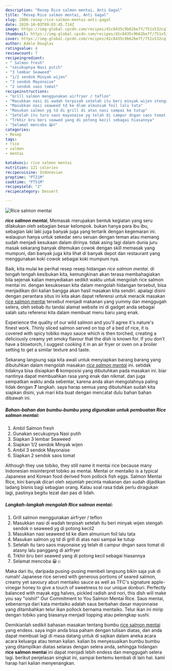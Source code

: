 ```yaml
---
description: "Resep Rice salmon mentai, Anti Gagal"
title: "Resep Rice salmon mentai, Anti Gagal"
slug: 2806-resep-rice-salmon-mentai-anti-gagal
date: 2020-10-03T09:03:45.714Z
image: https://img-global.cpcdn.com/recipes/d1c8435c9b62be7f/751x532cq70/rice-salmon-mentai-foto-resep-utama.jpg
thumbnail: https://img-global.cpcdn.com/recipes/d1c8435c9b62be7f/751x532cq70/rice-salmon-mentai-foto-resep-utama.jpg
cover: https://img-global.cpcdn.com/recipes/d1c8435c9b62be7f/751x532cq70/rice-salmon-mentai-foto-resep-utama.jpg
author: Adele Douglas
ratingvalue: 4
reviewcount: 7
recipeingredient:
- " Salmon fresh"
- "secukupnya Nasi putih"
- "3 lembar Seaweed"
- "1/2 sendok Minyak wijen"
- "3 sendok Mayonaise"
- "2 sendok saos tomat"
recipeinstructions:
- "Grill salmon menggunakan airfryer / teflon"
- "Masukkan nasi di wadah terpisah setelah itu beri minyak wijen stengah sendok n seaweed yg di potong kecil2"
- "Masukkan nasi seaweed td ke dlam almunium foil lalu tata"
- "Masukan salmon yg td di grill di atas nasi sampai ke tutup"
- "Setelah itu taro saos mayonaise yg telah di campur dngan saos tomat di atasny lalu panggang di airfryer"
- "Trkhir bru beri seawed yang di potong kecil sebagai hiasannya"
- "Selamat mencoba 😀☺️"
categories:
- Resep
tags:
- rice
- salmon
- mentai

katakunci: rice salmon mentai 
nutrition: 121 calories
recipecuisine: Indonesian
preptime: "PT21M"
cooktime: "PT51M"
recipeyield: "2"
recipecategory: Dessert

---
```



![Rice salmon mentai](https://img-global.cpcdn.com/recipes/d1c8435c9b62be7f/751x532cq70/rice-salmon-mentai-foto-resep-utama.jpg)

<b><i>rice salmon mentai</i></b>, Memasak merupakan bentuk kegiatan yang seru dilakukan oleh sebagian besar kelompok. bukan hanya para ibu ibu, sebagian laki laki juga banyak juga yang tertarik dengan kegemaran ini. walaupun hanya untuk sekedar seru seruan dengan teman atau memang sudah menjadi kesukaan dalam dirinya. tidak asing lagi dalam dunia juru masak sekarang banyak ditemukan cowok dengan skill memasak yang mumpuni, dan banyak juga kita lihat di banyak depot dan restaurant yang menggunakan koki cowok sebagai koki mumpuni nya.

Baik, kita mulai ke perihal resep resep hidangan <i>rice salmon mentai</i>. di tengah tengah kesibukan kita, kemungkinan akan terasa membahagiakan bila sejenak kalian menyediakan sedikit waktu untuk mengolah rice salmon mentai ini. dengan kesuksesan kita dalam mengolah hidangan tersebut, bisa menjadikan diri kalian bangga akan hasil masakan kita sendiri. apalagi disini dengan perantara situs ini kita akan dapat referensi untuk meracik masakan <u>rice salmon mentai</u> tersebut menjadi makanan yang yummy dan menggugah selera, oleh sebab itu tandai alamat website ini di gadget anda sebagai salah satu referensi kita dalam membuat menu baru yang enak.

Experience the quality of our wild salmon and you&#39;ll agree it&#39;s nature&#39;s finest work. Thinly sliced salmon served on top of a bed of rice, it is covered with spicy tobiko mayo sauce which is then torched, creating a deliciously creamy yet smoky flavour that the dish is known for. If you don&#39;t have a blowtorch, I suggest cooking it in an air fryer or oven on a broiler setting to get a similar texture and taste.


Sekarang langsung saja kita awali untuk menyiapkan barang barang yang dibutuhkan dalam mengolah masakan <u><i>rice salmon mentai</i></u> ini. setidak tidaknya bisa disiapkan <b>6</b> komposisi yang dibutuhkan pada masakan ini. biar nantinya dapat membuahkan rasa yang enak dan nikmat. dan juga sempatkan waktu anda sebentar, karena anda akan mengolahnya paling tidak dengan <b>7</b> langkah. saya harap semua yang dibutuhkan sudah kita siapkan disini, yuk mari kita buat dengan mencatat dulu bahan bahan dibawah ini.

<!--inarticleads1-->

##### Bahan-bahan dan bumbu-bumbu yang digunakan untuk pembuatan Rice salmon mentai:

1. Ambil  Salmon fresh
1. Gunakan secukupnya Nasi putih
1. Siapkan 3 lembar Seaweed
1. Siapkan 1/2 sendok Minyak wijen
1. Ambil 3 sendok Mayonaise
1. Siapkan 2 sendok saos tomat


Although they use tobiko, they still name it mentai rice because many Indonesian misinterpret tobiko as mentai. Mentai or mentaiko is a typical Japanese and Korean food derived from pollock fish eggs. Salmon Mentai Rice, kini banyak dicari oleh sejumlah pecinta makanan dan sudah dijadikan ladang bisnis bagi sebagian orang. Kalau soal rasa tidak perlu diragukan lagi, pastinya begitu lezat dan pas di lidah. 

<!--inarticleads2-->

##### Langkah-langkah mengolah Rice salmon mentai:

1. Grill salmon menggunakan airfryer / teflon
1. Masukkan nasi di wadah terpisah setelah itu beri minyak wijen stengah sendok n seaweed yg di potong kecil2
1. Masukkan nasi seaweed td ke dlam almunium foil lalu tata
1. Masukan salmon yg td di grill di atas nasi sampai ke tutup
1. Setelah itu taro saos mayonaise yg telah di campur dngan saos tomat di atasny lalu panggang di airfryer
1. Trkhir bru beri seawed yang di potong kecil sebagai hiasannya
1. Selamat mencoba 😀☺️


Maka dari itu, daripada pusing-pusing membeli langsung bikin saja yuk di rumah! Japanese rice served with generous portions of seared salmon, creamy yet savoury aburi mentaiko sauce as well as TFC&#39;s signature apple-vinegar honey to give a touch of sweetness to our unique donburi. Perfectly balanced with mayak egg halves, pickled radish and nori, this dish will make you say &#34;oishii!&#34; Our Commitment to You Salmon Mentai Rice. Saus mentai, sebenarnya dari kata mentaiko adalah saus berbahan dasar mayonnaise yang ditambahkan telur ikan pollock bernama mentaiko. Telur ikan ini mirip dengan tobiko yang biasanya menjadi topping atau pelengkap sushi. 

Demikianlah sedikit bahasan masakan tentang bumbu <u>rice salmon mentai</u> yang endess. saya ingin anda bisa paham dengan tulisan diatas, dan anda dapat membuat lagi di masa datang untuk di sajikan dalam aneka acara acara keluarga atau teman kalian. kalian bs menyesuaikan bumbu bumbu yang ditampilkan diatas selaras dengan selera anda, sehingga hidangan <b>rice salmon mentai</b> ini dapat menjadi lebih endess dan menggugah selera lagi. berikut penjelasan singkat ini, sampai bertemu kembali di lain hal. kami harap hari kalian menyenangkan.
